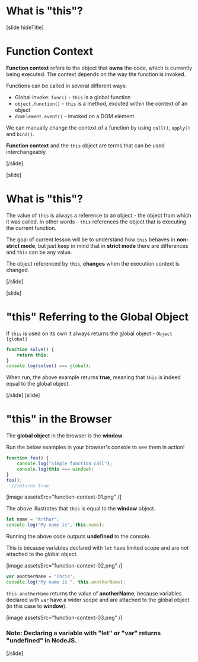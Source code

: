 # What is "this"?
[slide hideTitle]
# Function Context

**Function context** refers to the object that **owns** the code, which is currently being executed. The context depends on the way the function is invoked. 

Functions can be called in several different ways:
 - Global invoke: `func()` - `this` is a global function
 - `object.function()` - `this` is a method, excuted within the context of an object
 - `domElement.event()` - invoked on a DOM element.

 We can manually change the context of a function by using `call()`, `apply()` and `bind()`.

 **Function context** and the `this` object are terms that can be used interchangeably. 
 
[/slide]

[slide]
# What is "this"?
The value of `this` is always a reference to an object - the object from which it was called. In other words - `this` references the object that is executing the current function.

The goal of current lesson will be to understand how `this` behaves in **non-strict mode**, but just keep in mind that in **strict mode** there are differences and `this` can be any value.

The object referenced by `this`, **changes** when the execution context is changed.

[/slide]

[slide]
# "this" Referring to the Global Object
If `this` is used on its own it always returns the global object - `Object [global]`

```js live
function solve() {
    return this;
}
console.log(solve() === global);
```

When run, the above example returns **true**, meaning that `this` is indeed equal to the global object.

[/slide]
[slide]
# "this" in the Browser
The **global object** in the browser is the **window**. 

Run the below examples in your browser's console to see them in action!

```js
function foo() {
    console.log("Simple function call");
    console.log(this === window);
}
foo();
  //returns true
```

[image assetsSrc="function-context-01.png" /]

The above illustrates that `this` is equal to the **window** object.

```js
let name = "Arthur";
console.log("My name is", this.name);
```

Running the above code outputs **undefined** to the console.

This is because variables declared with `let` have limited scope and are not attached to the global object.

[image assetsSrc="function-context-02.png" /]

```js
var anotherName = "Chris";
console.log("My name is ", this.anotherName);
```

`this.anotherName` returns the value of **anotherName**, because variables declared with `var` have a wider scope and are attached to the global object (in this case to **window**).

[image assetsSrc="function-context-03.png" /]

### Note: Declaring a variable with "let" or "var" returns "undefined" in NodeJS.

[/slide]

